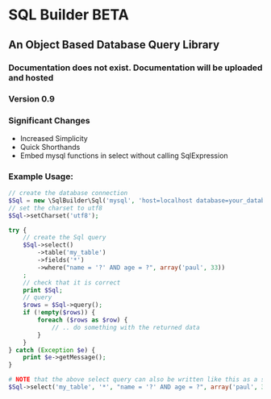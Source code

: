 # SQL Builder BETA
## An Object Based Database Query Library

### Documentation does not exist.  Documentation will be uploaded and hosted

### Version 0.9

### Significant Changes

* Increased Simplicity
* Quick Shorthands
* Embed mysql functions in select without calling SqlExpression

### Example Usage:
```php
// create the database connection
$Sql = new \SqlBuilder\Sql('mysql', 'host=localhost database=your_database user=root password=')
// set the charset to utf8
$Sql->setCharset('utf8');

try {
	// create the Sql query
	$Sql->select()
		->table('my_table')
		->fields('*')
		->where("name = '?' AND age = ?", array('paul', 33))
	;
	// check that it is correct
	print $Sql;
	// query
	$rows = $Sql->query();
	if (!empty($rows)) {
		foreach ($rows as $row) {
			// .. do something with the returned data
		}
	}
} catch (Exception $e) {
	print $e->getMessage();
}

# NOTE that the above select query can also be written like this as a shorthand:
$Sql->select('my_table', '*', "name = '?' AND age = ?", array('paul', 33));
```